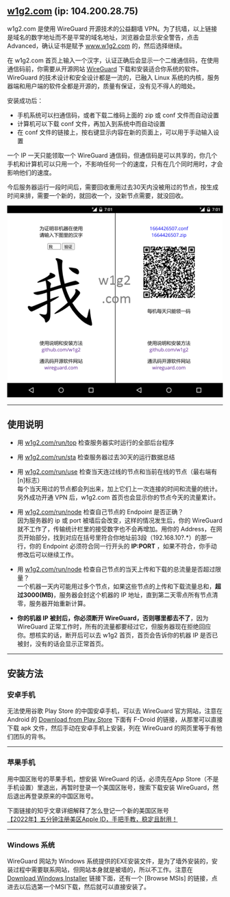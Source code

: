 <!---
- 👋 Hi, I’m @w1g2
- 👀 I’m interested in ...
- 🌱 I’m currently learning ...
- 💞️ I’m looking to collaborate on ...
- 📫 How to reach me ...


w1g2/w1g2 is a ✨ special ✨ repository because its `README.md` (this file) appears on your GitHub profile.
You can click the Preview link to take a look at your changes.
--->


[w1g2.com]: https://104.200.28.75 "w1g2.com"
[w1g2.com/run/top]: https://104.200.28.75/run/top "w1g2.com/run/top"
[w1g2.com/run/sta]: https://104.200.28.75/run/sta "w1g2.com/run/sta"
[w1g2.com/run/use]: https://104.200.28.75/run/use "w1g2.com/run/use"
[w1g2.com/run/node]: https://104.200.28.75/run/node "w1g2.com/run/node"
[wireguard]: https://wireguard.com/install "wireguard.com/install"

## [w1g2.com][] (ip: 104.200.28.75)
w1g2.com 是使用 WireGuard 开源技术的公益翻墙 VPN。为了抗墙，以上链接是域名的数字地址而不是平常的域名地址，浏览器会显示安全警告，点击 Advanced，确认证书是赋予 www.w1g2.com 的，然后选择继续。

在 w1g2.com 首页上输入一个汉字，认证正确后会显示一个二维通信码，在使用通信码前，你需要从开源网站 [WireGuard][] 下载和安装适合你系统的软件。 WireGuard 的技术设计和安全设计都是一流的，已融入 Linux 系统的内核，服务器端和用户端的软件全都是开源的，质量有保证，没有见不得人的暗处。

安装成功后：
* 手机系统可以扫通信码，或者下载二维码上面的 zip 或 conf 文件而自动设置
* 计算机可以下载 conf 文件，再加入到系统中而自动设置
* 在 conf 文件的链接上，按右键显示内容在新的页面上，可以用于手动输入设置

一个 IP 一天只能领取一个 WireGuard 通信码，但通信码是可以共享的，你几个手机和计算机可以只用一个，不影响任何一个的速度，只有在几个同时用时，才会影响他们的速度。

今后服务器运行一段时间后，需要回收重用过去30天内没被用过的节点，按生成时间来排，需要一个新的，就回收一个，没新节点需要，就没回收。

![w1g2](w1g2.png "w1g2.png")


---
## 使用说明
* 用 [w1g2.com/run/top][] 检查服务器实时运行的全部后台程序

* 用 [w1g2.com/run/sta][] 检查服务器过去30天的运行数据总结

* 用 [w1g2.com/run/use][] 检查当天连过线的节点和当前在线的节点（最右端有[n]标志）<br/>
每个当天用过的节点都会列出来，加上它们上一次连接的时间和流量的统计。另外成功开通 VPN 后，w1g2.com 首页也会显示你的节点今天的流量累计。

* 用 [w1g2.com/run/node][] 检查自己节点的 Endpoint 是否正确？<br/>
因为服务器的 ip 或 port 被墙后会改变，这样的情况发生后，你的 WireGuard 就不工作了，传输统计栏里的接受数字也不会再增加。用你的 Address，在网页开始部分，找到对应在括号里符合你地址前3段（192.168.10?.*）的那一行，你的 Endpoint 必须符合同一行开头的 __IP:PORT__ ，如果不符合，你手动修改后可以继续工作。

* 用 [w1g2.com/run/node][] 检查自己节点的当天上传和下载的总流量是否超过限量？<br/>
一个机器一天内可能用过多个节点，如果这些节点的上传和下载流量总和，__超过3000(MB)__，服务器会封这个机器的 IP 地址，直到第二天零点所有节点清零，服务器开始重新计算。

* __你的机器 IP 被封后，你必须断开 WireGuard，否则哪里都去不了__，因为 WireGuard 正常工作时，所有的流量都要经过它，但服务器现在拒绝回应你。想核实的话，断开后可以去 w1g2 首页，首页会告诉你的机器 IP 是否已被封，没有的话会显示正常首页。


---
## 安装方法

### 安卓手机
无法使用谷歌 Play Store 的中国安卓手机，可以去 WireGuard 官方网站，注意在 Android 的 [Download from Play Store][wireguard] 下面有 F-Droid 的链接，从那里可以直接下载 apk 文件，然后手动在安卓手机上安装，列在 WireGuard 的网页里等于有他们团队的背书。


---
### 苹果手机
用中国区账号的苹果手机，想安装 WireGuard 的话，必须先在App Store（不是手机设置）里退出，再暂时登录一个美国区账号，搜索下载安装 WireGuard，然后退出再登录原来的中国区账号。

下面链接的知乎文章详细解释了怎么登记一个新的美国区账号<br/>
[【2022年】五分钟注册美区Apple ID，手把手教，稳定且耐用！](https://zhuanlan.zhihu.com/p/367821925)


---
### Windows 系统
WireGuard 网站为 Windows 系统提供的EXE安装文件，是为了墙外安装的，安装过程中需要联系网站，但网站本身就是被墙的，所以不工作。注意在 [Download Windows Installer][wireguard] 链接下面，还有一个 [Browse MSIs] 的链接，点进去以后选第一个MSI下载，然后就可以直接安装了。
